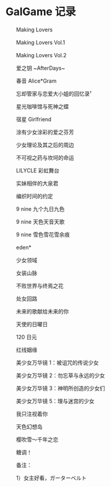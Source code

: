 # GalGame 记录

　　Making Lovers



　　Making Lovers Vol.1



　　Making Lovers Vol.2



　　爱之钥 ~AfterDays~



　　春音 Alice\*Gram



　　忘却管家与恋爱大小姐的回忆录¹



　　星光咖啡馆与死神之蝶



　　宿星 Girlfriend



　　涂有少女涂彩的爱之芬芳



　　少女理论及其之后的周边



　　不可视之药与坎坷的命运



　　LILYCLE 彩虹舞台



　　实妹相伴的大泉君



　　编织时间的约定



　　9 nine 九个九日九色



　　9 nine 天色天音天歌



　　9 nine 雪色雪花雪余痕



　　eden\*



　　少女领域



　　女装山脉



　　不败世界与终焉之花



　　处女回路



　　未来的歌献给未来的你



　　天使的日曜日



　　120 日元



　　红线姻缘



　　美少女万华镜 1：被诅咒的传说少女



　　美少女万华镜 2：勿忘草与永远的少女



　　美少女万华镜 3：神明所创造的少女们



　　美少女万华镜 5：理与迷宫的少女



　　我只注视着你



　　天色幻想岛



　　樱吹雪～千年之恋



　　糖调！











　　备注：

　　1）女主好看，ガーターベルト







